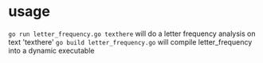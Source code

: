 # usage
`go run letter_frequency.go texthere` will do a letter frequency analysis on text 'texthere'
`go build letter_frequency.go` will compile letter_frequency into a dynamic executable
